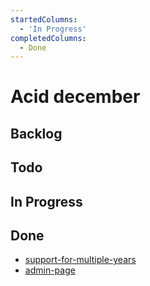 ```yaml
---
startedColumns:
  - 'In Progress'
completedColumns:
  - Done
---
```


# Acid december

## Backlog

## Todo

## In Progress

## Done

- [support-for-multiple-years](tasks/support-for-multiple-years.md)
- [admin-page](tasks/admin-page.md)
